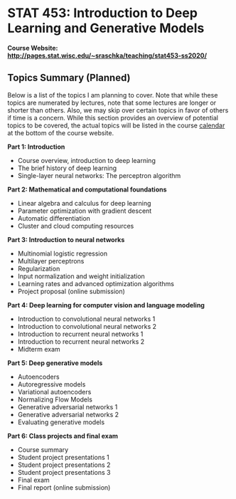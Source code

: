 # STAT 453: Introduction to Deep Learning and Generative Models

**Course Website: http://pages.stat.wisc.edu/~sraschka/teaching/stat453-ss2020/**


## Topics Summary (Planned)

Below is a list of the topics I am planning to cover. Note that while these topics are numerated by lectures, note that some lectures are longer or shorter than others. Also, we may skip over certain topics in favor of others if time is a concern. While this section provides an overview of potential topics to be covered, the actual topics will be listed in the course [calendar](http://pages.stat.wisc.edu/~sraschka/teaching/stat453-ss2020/#calendar) at the bottom of the course website.



**Part 1: Introduction**
- Course overview, introduction to deep learning
- The brief history of deep learning
- Single-layer neural networks: The perceptron algorithm

**Part 2: Mathematical and computational foundations**
-	Linear algebra and calculus for deep learning
-	Parameter optimization with gradient descent
-	Automatic differentiation
-	Cluster and cloud computing resources

**Part 3: Introduction to neural networks**
-	Multinomial logistic regression
-	Multilayer perceptrons
-	Regularization
-	Input normalization and weight initialization
-	Learning rates and advanced optimization algorithms
- Project proposal (online submission)

**Part 4: Deep learning for computer vision and language modeling**
- Introduction to convolutional neural networks 1
-	Introduction to convolutional neural networks 2
-	Introduction to recurrent neural networks 1
-	Introduction to recurrent neural networks 2
-	Midterm exam

**Part 5: Deep generative models**
- Autoencoders
- Autoregressive models
- Variational autoencoders
- Normalizing Flow Models
- Generative adversarial networks 1
- Generative adversarial networks 2
- Evaluating generative models

**Part 6: Class projects and final exam**
- Course summary
- Student project presentations 1
- Student project presentations 2
- Student project presentations 3
- Final exam
- Final report (online submission)

